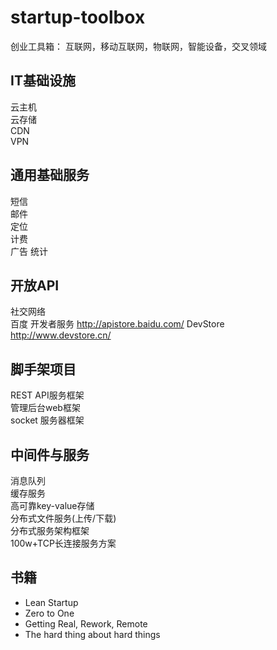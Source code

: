 startup-toolbox
========
创业工具箱：  互联网，移动互联网，物联网，智能设备，交叉领域


IT基础设施
----
云主机  
云存储  
CDN  
VPN  

  
通用基础服务
----
短信  
邮件  
定位  
计费  
广告
统计 

  
开放API
----
社交网络  
百度 开发者服务 http://apistore.baidu.com/
DevStore http://www.devstore.cn/


脚手架项目
----
REST API服务框架  
管理后台web框架   
socket 服务器框架   


中间件与服务
----
消息队列  
缓存服务  
高可靠key-value存储  
分布式文件服务(上传/下载)  
分布式服务架构框架   
100w+TCP长连接服务方案  



书籍
----
* Lean Startup 
* Zero to One
* Getting Real, Rework, Remote 
* The hard thing about hard things
